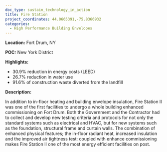 ```yaml
---
doc_type: sustain_technology_in_action
title: Fire Station
project_coordinates: 44.0665391,-75.8366932
categories:
  - High Performance Building Envelopes
---
```


**Location:** Fort Drum, NY

**POC:** New York District

**Highlights:**

- 30.9% reduction in energy costs (LEED)
- 26.7% reduction in water use
- 91.6% of construction waste diverted from the landfill

**Description:**

In addition to in-floor heating and building envelope insulation, Fire Station II was one of the first facilities to undergo a whole building enhanced commissioning on Fort Drum. Both the Government and the Contractor had to collect and develop new testing criteria and protocols for not only the standard systems such as electrical and HVAC, but for new systems such as the foundation, structural frame and curtain walls. The combination of enhanced physical features; the in-floor radiant heat, increased insulation and the improved air tightness test: coupled with enhance commissioning makes Fire Station II one of the most energy efficient facilities on post.
